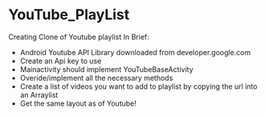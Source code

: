 # YouTube_PlayList
Creating Clone of Youtube playlist
  In Brief:
* Android Youtube API Library downloaded from developer.google.com
* Create an Api key to use
* Mainactivity should implement YouTubeBaseActivity
* Overide/implement all the necessary methods
* Create a list of videos you want to add to playlist by copying the url into an Arraylist
* Get the same layout as of Youtube!

